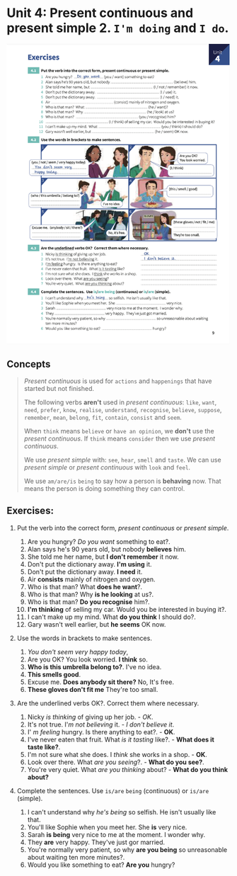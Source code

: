 # Unit 4: Present continuous and present simple 2. `I'm doing` and `I do`.

![Sheet](images/unit_4-present_continuous_and_present_simple_2.png)

## Concepts
> _Present continuous_ is used for `actions` and `happenings` that have started but not finished.
>
> The following verbs **aren't** used in _present continuous_: `like`, `want`, `need`, `prefer`, `know`, `realise`, `understand`, `recognise`, `believe`, `suppose`, `remember`, `mean`, `belong`, `fit`, `contain`, `consist` and `seem`.
>
> When `think` means `believe` or `have an opinion`, we **don't** use the _present continuous_. If `think` means `consider` then we use _present continuous_.
>
> We use _present simple_ with: `see`, `hear`, `smell` and `taste`. We can use _present simple_ or _present continuous_ with `look` and `feel`.
>
> We use `am/are/is` `being` to say how a person is **behaving** now. That means the person is doing something they can control.

## Exercises:

1. Put the verb into the correct form, _present continuous_ or _present simple_.

    1. Are you hungry? _Do you want_ something to eat?.
    2. Alan says he's 90 years old, but nobody **believes** him.
    3. She told me her name, but **I don't remember** it now.
    4. Don't put the dictionary away. **I'm using** it.
    5. Don't put the dictionary away. **I need** it.
    6. Air **consists** mainly of nitrogen and oxygen.
    7. Who is that man? What **does he want**?.
    8. Who is that man? Why **is he looking** at us?.
    9. Who is that man? **Do you recognise** him?.
    10. **I'm thinking** of selling my car. Would you be interested in buying it?.
    11. I can't make up my mind. What **do you think** I should do?.
    12. Gary wasn't well earlier, but **he seems** OK now.

2. Use the words in brackets to make sentences.

    1. _You don't seem very happy today_,
    2. Are you OK? You look worried. **I think** so.
    3. **Who is this umbrella belong to?**. I've no idea.
    4. **This smells good**.
    5. Excuse me. **Does anybody sit there?** No, It's free.
    6. **These gloves don't fit me** They're too small.

3. Are the underlined verbs OK?. Correct them where necessary.

    1. Nicky _is thinking_ of giving up her job. - _OK_.
    2. It's not true. I'_m not believing_ it. - _I don't believe it_.
    3. I' _m feeling_ hungry. Is there anything to eat?. - **OK**.
    4. I've never eaten that fruit. What _is it tasting_ like?. - **What does it taste like?**.
    5. I'm not sure what she does. I _think_ she works in a shop. - **OK**.
    6. Look over there. What _are you seeing_?. - **What do you see?**.
    7. You're very quiet. What _are you thinking_ about? - **What do you think about?**

4. Complete the sentences. Use `is/are` `being` (continuous) or `is/are` (simple).

    1. I can't understand why _he's being_ so selfish. He isn't usually like that.
    2. You'll like Sophie when you meet her. She **is** very nice.
    3. Sarah **is being** very nice to me at the moment. I wonder why.
    4. They **are** very happy. They've just gor married.
    5. You're normally very patient, so why **are you being** so unreasonable about waiting ten more minutes?.
    6. Would you like something to eat? **Are you** hungry?